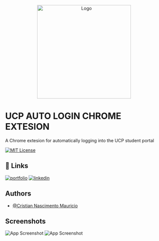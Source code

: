 <p align="center">
  <img src="https://private-user-images.githubusercontent.com/123564826/408557177-b5c893ba-7187-486f-9a90-ab5053d0eb49.png?jwt=eyJhbGciOiJIUzI1NiIsInR5cCI6IkpXVCJ9.eyJpc3MiOiJnaXRodWIuY29tIiwiYXVkIjoicmF3LmdpdGh1YnVzZXJjb250ZW50LmNvbSIsImtleSI6ImtleTUiLCJleHAiOjE3MzgzMjUyMzAsIm5iZiI6MTczODMyNDkzMCwicGF0aCI6Ii8xMjM1NjQ4MjYvNDA4NTU3MTc3LWI1Yzg5M2JhLTcxODctNDg2Zi05YTkwLWFiNTA1M2QwZWI0OS5wbmc_WC1BbXotQWxnb3JpdGhtPUFXUzQtSE1BQy1TSEEyNTYmWC1BbXotQ3JlZGVudGlhbD1BS0lBVkNPRFlMU0E1M1BRSzRaQSUyRjIwMjUwMTMxJTJGdXMtZWFzdC0xJTJGczMlMkZhd3M0X3JlcXVlc3QmWC1BbXotRGF0ZT0yMDI1MDEzMVQxMjAyMTBaJlgtQW16LUV4cGlyZXM9MzAwJlgtQW16LVNpZ25hdHVyZT02ZmIzNGRlYTEwZmYyZDUzODY0YWQzOTgyZWY0ZWIyYTA1Mzk2YTRjZDRhMGUwNzA1YjRiMzhlNTJiZGM0YWFhJlgtQW16LVNpZ25lZEhlYWRlcnM9aG9zdCJ9.r_8pGyofeeNFyYPaWfaEB87kFjZ3h2BKl1PgqmUSTOg" alt="Logo" width="300">
</p>


# UCP AUTO LOGIN CHROME EXTESION

A Chrome extesion for automatically logging into the UCP student portal





[![MIT License](https://img.shields.io/badge/License-MIT-green.svg)](https://choosealicense.com/licenses/mit/)


## 🔗 Links
[![portfolio](https://img.shields.io/badge/my_portfolio-000?style=for-the-badge&logo=ko-fi&logoColor=white)](https://github.com/Cristian-Nascimento-Mauricio)
[![linkedin](https://img.shields.io/badge/linkedin-0A66C2?style=for-the-badge&logo=linkedin&logoColor=white)](https://www.linkedin.com/in/cristian-nascimento-mauricio)


## Authors

- [@Cristian Nascimento Mauricio](https://github.com/Cristian-Nascimento-Mauricio)


## Screenshots

![App Screenshot](https://private-user-images.githubusercontent.com/123564826/408550048-81e1a74a-2c5b-41c2-bd09-1755efa00d3c.png?jwt=eyJhbGciOiJIUzI1NiIsInR5cCI6IkpXVCJ9.eyJpc3MiOiJnaXRodWIuY29tIiwiYXVkIjoicmF3LmdpdGh1YnVzZXJjb250ZW50LmNvbSIsImtleSI6ImtleTUiLCJleHAiOjE3MzgzMjQ2MDQsIm5iZiI6MTczODMyNDMwNCwicGF0aCI6Ii8xMjM1NjQ4MjYvNDA4NTUwMDQ4LTgxZTFhNzRhLTJjNWItNDFjMi1iZDA5LTE3NTVlZmEwMGQzYy5wbmc_WC1BbXotQWxnb3JpdGhtPUFXUzQtSE1BQy1TSEEyNTYmWC1BbXotQ3JlZGVudGlhbD1BS0lBVkNPRFlMU0E1M1BRSzRaQSUyRjIwMjUwMTMxJTJGdXMtZWFzdC0xJTJGczMlMkZhd3M0X3JlcXVlc3QmWC1BbXotRGF0ZT0yMDI1MDEzMVQxMTUxNDRaJlgtQW16LUV4cGlyZXM9MzAwJlgtQW16LVNpZ25hdHVyZT1hMjhiMzg0YmIwZTIxODAwOWZmYmNmZjgzODczNGRmM2FlMmM0MTEwNDViZDJmNTdkNDgzZTM3Y2Q2M2Q5ODcyJlgtQW16LVNpZ25lZEhlYWRlcnM9aG9zdCJ9.Lb7H-r-Xo5rxvyd_URfNVOHzQKc93RfAZyrf6o4dF2E)
![App Screenshot](https://private-user-images.githubusercontent.com/123564826/408558705-69187800-681f-4ab7-88f5-36904c4d7c88.png?jwt=eyJhbGciOiJIUzI1NiIsInR5cCI6IkpXVCJ9.eyJpc3MiOiJnaXRodWIuY29tIiwiYXVkIjoicmF3LmdpdGh1YnVzZXJjb250ZW50LmNvbSIsImtleSI6ImtleTUiLCJleHAiOjE3MzgzMjU1NjYsIm5iZiI6MTczODMyNTI2NiwicGF0aCI6Ii8xMjM1NjQ4MjYvNDA4NTU4NzA1LTY5MTg3ODAwLTY4MWYtNGFiNy04OGY1LTM2OTA0YzRkN2M4OC5wbmc_WC1BbXotQWxnb3JpdGhtPUFXUzQtSE1BQy1TSEEyNTYmWC1BbXotQ3JlZGVudGlhbD1BS0lBVkNPRFlMU0E1M1BRSzRaQSUyRjIwMjUwMTMxJTJGdXMtZWFzdC0xJTJGczMlMkZhd3M0X3JlcXVlc3QmWC1BbXotRGF0ZT0yMDI1MDEzMVQxMjA3NDZaJlgtQW16LUV4cGlyZXM9MzAwJlgtQW16LVNpZ25hdHVyZT05Y2RjMTdlY2Q2YzA5MmU3YzAxMTc2MDVlZmZlMDE3MTgzZDMwMTI3NzM3ODgzOWIxZTk0YWM4MDZkNTZmZTYwJlgtQW16LVNpZ25lZEhlYWRlcnM9aG9zdCJ9.FyOyiJOHfI90SsE86shkJPMalXf1CfnA279po2sPR8c)


